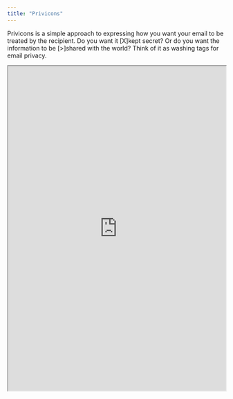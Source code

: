 ```yaml
---
title: "Privicons"
---
```


Privicons is a simple approach to expressing how you want your email to be treated by the recipient. Do you want it [X]kept secret? Or do you want the information to be [>]shared with the world? Think of it as washing tags for email privacy.

<iframe height="750" width="100%" src="https://ewelton.github.io/ktest/wiki.html#Privicons"></iframe>
